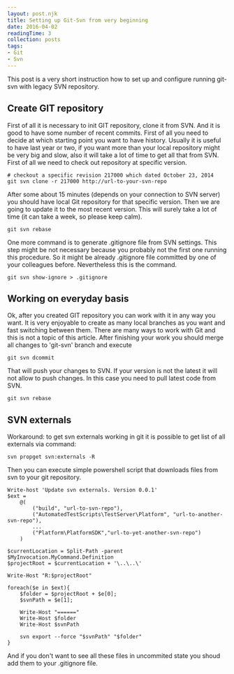 ```yaml
---
layout: post.njk
title: Setting up Git-Svn from very beginning
date: 2016-04-02
readingTime: 3
collection: posts
tags: 
- Git
- Svn
---
```

This post is a very short instruction how to set up and configure running git-svn with legacy SVN repository.
<!--cut-->

## Create GIT repository
First of all it is necessary to init GIT repository, clone it from SVN. And it is good to have some number of recent commits.
First of all you need to decide at which starting point you want to have history.
Usually it is useful to have last year or two, if you want more than your local repository might be very big and slow, also it will take a lot of time to get all that from SVN.
First of all we need to check out repository at specific version.

```
# checkout a specific revision 217000 which dated October 23, 2014
git svn clone -r 217000 http://url-to-your-svn-repo
```

After some about 15 minutes (depends on your connection to SVN server) you should have local Git repository for that specific version.
Then we are going to update it to the most recent version. This will surely take a lot of time (it can take a week, so please keep calm).

```
git svn rebase
```

One more command is to generate .gitignore file from SVN settings.
This step might be not necessary because you probably not the first one running this procedure.
So it might be already .gitignore file committed by one of your colleagues before. Nevertheless this is the command.

```
git svn show-ignore > .gitignore
```

## Working on everyday basis
Ok, after you created GIT repository you can work with it in any way you want.
It is very enjoyable to create as many local branches as you want and fast switching between them.
There are many ways to work with Git and this is not a topic of this article.
After finishing your work you should merge all changes to 'git-svn' branch and execute

```
git svn dcommit
```

That will push your changes to SVN. If your version is not the latest it will not allow to push changes.
In this case you need to pull latest code from SVN.

```
git svn rebase
```

## SVN externals
Workaround: to get svn externals working in git it is possible to get list of all externals via command:

```
svn propget svn:externals -R
```

Then you can execute simple powershell script that downloads files from svn to your git repository.

```
Write-host 'Update svn externals. Version 0.0.1'
$ext = 
    @(
        ("build", "url-to-svn-repo"),
        ("AutomatedTestScripts\TestServer\Platform", "url-to-another-svn-repo"),
        ...
        ("Platform\PlatformSDK","url-to-yet-another-svn-repo")
    )
    
$currentLocation = Split-Path -parent $MyInvocation.MyCommand.Definition
$projectRoot = $currentLocation + '\..\..\'
    
Write-Host "R:$projectRoot"
    
foreach($e in $ext){
    $folder = $projectRoot + $e[0];
    $svnPath = $e[1];
    
    Write-Host "======"
    Write-Host $folder 
    Write-Host $svnPath
    
    svn export --force "$svnPath" "$folder"
}
```

And if you don't want to see all these files in uncommited state you shoud add them to your .gitignore file.